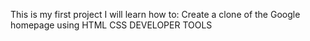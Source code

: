 This is my first project
I will learn how to:
Create a clone of the Google homepage using
HTML CSS 
DEVELOPER TOOLS